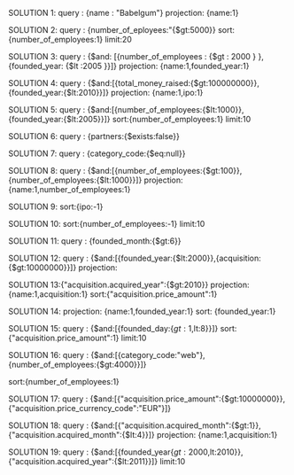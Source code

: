 SOLUTION 1:
query : {name : "Babelgum"}
projection: {name:1}

SOLUTION 2:
query : {number_of_eployees:"{$gt:5000}} 
sort:{number_of_employees:1}
limit:20

SOLUTION 3:
query : {$and: [{number_of_employees : {$gt : 2000 } }, {founded_year: {$lt :2005 }}]}
projection: {name:1,founded_year:1}

SOLUTION 4:
query : {$and:[{total_money_raised:{$gt:100000000}},{founded_year:{$lt:2010}}]}
projection: {name:1,ipo:1}

SOLUTION 5:
query : {$and:[{number_of_employees:{$lt:1000}},{founded_year:{$lt:2005}}]}
sort:{number_of_employees:1}
limit:10

SOLUTION 6:
query : {partners:{$exists:false}}

SOLUTION 7:
query : {category_code:{$eq:null}}

SOLUTION 8:
query : {$and:[{number_of_employees:{$gt:100}},{number_of_employees:{$lt:1000}}]}
projection: {name:1,number_of_employees:1}

SOLUTION 9:
sort:{ipo:-1}


SOLUTION 10:
sort:{number_of_employees:-1}
limit:10

SOLUTION 11:
query : {founded_month:{$gt:6}}

SOLUTION 12:
query : {$and:[{founded_year:{$lt:2000}},{acquisition:{$gt:10000000}}]}
projection: 

SOLUTION 13:{"acquisition.acquired_year":{$gt:2010}}
projection: {name:1,acquisition:1}
sort:{"acquisition.price_amount":1}

SOLUTION 14:
projection: {name:1,founded_year:1}
sort: {founded_year:1}

SOLUTION 15:
query : {$and:[{founded_day:{$gt:1,$lt:8}}]} 
sort:{"acquisition.price_amount":1}
limit:10

SOLUTION 16:
query : {$and:[{category_code:"web"},{number_of_employees:{$gt:4000}}]}

sort:{number_of_employees:1}

SOLUTION 17:
query : {$and:[{"acquisition.price_amount":{$gt:10000000}},{"acquisition.price_currency_code":"EUR"}]}


SOLUTION 18:
query : {$and:[{"acquisition.acquired_month":{$gt:1}},{"acquisition.acquired_month":{$lt:4}}]}
projection: {name:1,acquisition:1}


SOLUTION 19:
query : {$and:[{founded_year{$gt:2000,$lt:2010}},{"acquisition.acquired_year":{$lt:2011}}]} 
limit:10



